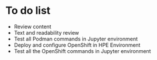 # To do list
 
 - Review content
 - Text and readability review
 - Test all Podman commands in Jupyter environment
 - Deploy and configure OpenShift in HPE Environment
 - Test all the OpenShift commands in Jupyter environment